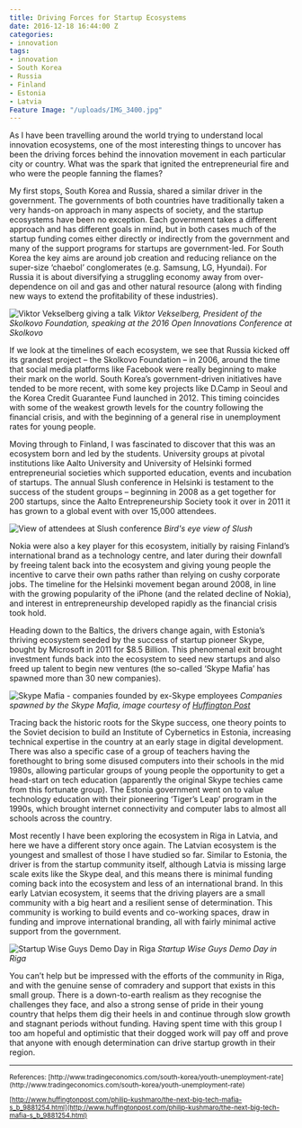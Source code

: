 ```yaml
---
title: Driving Forces for Startup Ecosystems
date: 2016-12-18 16:44:00 Z
categories:
- innovation
tags:
- innovation
- South Korea
- Russia
- Finland
- Estonia
- Latvia
Feature Image: "/uploads/IMG_3400.jpg"
---
```


As I have been travelling around the world trying to understand local innovation ecosystems, one of the most interesting things to uncover has been the driving forces behind the innovation movement in each particular city or country. What was the spark that ignited the entrepreneurial fire and who were the people fanning the flames?

My first stops, South Korea and Russia, shared a similar driver in the government. The governments of both countries have traditionally taken a very hands-on approach in many aspects of society, and the startup ecosystems have been no exception. Each government takes a different approach and has different goals in mind, but in both cases much of the startup funding comes either directly or indirectly from the government and many of the support programs for startups are government-led. For South Korea the key aims are around job creation and reducing reliance on the super-size ‘chaebol’ conglomerates (e.g. Samsung, LG, Hyundai). For Russia it is about diversifying a struggling economy away from over-dependence on oil and gas and other natural resource (along with finding new ways to extend the profitability of these industries). 

![Viktor Vekselberg giving a talk](/uploads/IMG_0754.jpg)
*Viktor Vekselberg, President of the Skolkovo Foundation, speaking at the 2016 Open Innovations Conference at Skolkovo*

If we look at the timelines of each ecosystem, we see that Russia kicked off its grandest project – the Skolkovo Foundation – in 2006, around the time that social media platforms like Facebook were really beginning to make their mark on the world. South Korea’s government-driven initiatives have tended to be more recent, with some key projects like D.Camp in Seoul and the Korea Credit Guarantee Fund launched in 2012. This timing coincides with some of the weakest growth levels for the country following the financial crisis, and with the beginning of a general rise in unemployment rates for young people. 

Moving through to Finland, I was fascinated to discover that this was an ecosystem born and led by the students. University groups at pivotal institutions like Aalto University and University of Helsinki formed entrepreneurial societies which supported education, events and incubation of startups. The annual Slush conference in Helsinki is testament to the success of the student groups – beginning in 2008 as a get together for 200 startups, since the Aalto Entrepreneurship Society took it over in 2011 it has grown to a global event with over 15,000 attendees. 

![View of attendees at Slush conference](/uploads/IMG_2874.jpg)
*Bird's eye view of Slush*

Nokia were also a key player for this ecosystem, initially by raising Finland’s international brand as a technology centre, and later during their downfall by freeing talent back into the ecosystem and giving young people the incentive to carve their own paths rather than relying on cushy corporate jobs. The timeline for the Helsinki movement began around 2008, in line with the growing popularity of the iPhone (and the related decline of Nokia), and interest in entrepreneurship developed rapidly as the financial crisis took hold. 

Heading down to the Baltics, the drivers change again, with Estonia’s thriving ecosystem seeded by the success of startup pioneer Skype, bought by Microsoft in 2011 for $8.5 Billion. This phenomenal exit brought investment funds back into the ecosystem to seed new startups and also freed up talent to begin new ventures (the so-called ‘Skype Mafia’ has spawned more than 30 new companies). 

![Skype Mafia - companies founded by ex-Skype employees](/uploads/SkypeMafia.JPG)
*Companies spawned by the Skype Mafia, image courtesy of [Huffington Post](http://www.huffingtonpost.com/philip-kushmaro/the-next-big-tech-mafia-s_b_9881254.html)*

Tracing back the historic roots for the Skype success, one theory points to the Soviet decision to build an Institute of Cybernetics in Estonia, increasing technical expertise in the country at an early stage in digital development. There was also a specific case of a group of teachers having the forethought to bring some disused computers into their schools in the mid 1980s, allowing particular groups of young people the opportunity to get a head-start on tech education (apparently the original Skype techies came from this fortunate group). The Estonia government went on to value technology education with their pioneering ‘Tiger’s Leap’ program in the 1990s, which brought internet connectivity and computer labs to almost all schools across the country. 

Most recently I have been exploring the ecosystem in Riga in Latvia, and here we have a different story once again. The Latvian ecosystem is the youngest and smallest of those I have studied so far. Similar to Estonia, the driver is from the startup community itself, although Latvia is missing large scale exits like the Skype deal, and this means there is minimal funding coming back into the ecosystem and less of an international brand. In this early Latvian ecosystem, it seems that the driving players are a small community with a big heart and a resilient sense of determination. This community is working to build events and co-working spaces, draw in funding and improve international branding, all with fairly minimal active support from the government. 

![Startup Wise Guys Demo Day in Riga](/uploads/IMG_3400.jpg)
*Startup Wise Guys Demo Day in Riga*

You can’t help but be impressed with the efforts of the community in Riga, and with the genuine sense of comradery and support that exists in this small group. There is a down-to-earth realism as they recognise the challenges they face, and also a strong sense of pride in their young country that helps them dig their heels in and continue through slow growth and stagnant periods without funding. Having spent time with this group I too am hopeful and optimistic that their dogged work will pay off and prove that anyone with enough determination can drive startup growth in their region. 

<hr>

<small>
References: 
[http://www.tradingeconomics.com/south-korea/youth-unemployment-rate](http://www.tradingeconomics.com/south-korea/youth-unemployment-rate)

[http://www.huffingtonpost.com/philip-kushmaro/the-next-big-tech-mafia-s_b_9881254.html](http://www.huffingtonpost.com/philip-kushmaro/the-next-big-tech-mafia-s_b_9881254.html)

</small>